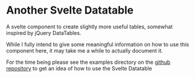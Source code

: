 # Another Svelte Datatable

A svelte component to create slightly more useful tables, somewhat inspired by jQuery DataTables.

While I fully intend to give some meaningful information on how to use this component here, it may take me a while to actually document it.

For the time being please see the examples directory on the [github repository](https://github.com/nicksulkers/another-svelte-datatable) to get an idea of how to use the Svelte Datatable